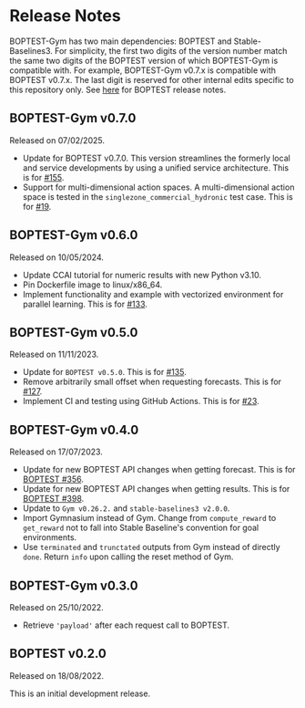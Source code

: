 # Release Notes

BOPTEST-Gym has two main dependencies: BOPTEST and Stable-Baselines3. For simplicity, the first two digits of the version number match the same two digits of the BOPTEST version of which BOPTEST-Gym is compatible with. For example, BOPTEST-Gym v0.7.x is compatible with BOPTEST v0.7.x. The last digit is reserved for other internal edits specific to this repository only. See [here](https://github.com/ibpsa/project1-boptest/blob/master/releasenotes.md) for BOPTEST release notes. 


## BOPTEST-Gym v0.7.0

Released on 07/02/2025.

- Update for BOPTEST v0.7.0. This version streamlines the formerly local and service developments by using a unified service architecture. This is for [#155](https://github.com/ibpsa/project1-boptest-gym/issues/155).  
- Support for multi-dimensional action spaces. A multi-dimensional action space is tested in the `singlezone_commercial_hydronic` test case. This is for [#19](https://github.com/ibpsa/project1-boptest-gym/issues/19). 

## BOPTEST-Gym v0.6.0

Released on 10/05/2024.

- Update CCAI tutorial for numeric results with new Python v3.10.
- Pin Dockerfile image to linux/x86_64.
- Implement functionality and example with vectorized environment for parallel learning. This is for [#133](https://github.com/ibpsa/project1-boptest-gym/issues/133). 

## BOPTEST-Gym v0.5.0

Released on 11/11/2023.

- Update for `BOPTEST v0.5.0`. This is for [#135](https://github.com/ibpsa/project1-boptest-gym/pull/136).  
- Remove arbitrarily small offset when requesting forecasts. This is for [#127](https://github.com/ibpsa/project1-boptest-gym/issues/127). 
- Implement CI and testing using GitHub Actions. This is for [#23](https://github.com/ibpsa/project1-boptest-gym/issues/23). 

## BOPTEST-Gym v0.4.0

Released on 17/07/2023.

- Update for new BOPTEST API changes when getting forecast. This is for [BOPTEST #356](https://github.com/ibpsa/project1-boptest/issues/356).  
- Update for new BOPTEST API changes when getting results. This is for [BOPTEST #398](https://github.com/ibpsa/project1-boptest/issues/398).  
- Update to `Gym v0.26.2.` and `stable-baselines3 v2.0.0`. 
- Import Gymnasium instead of Gym. Change from `compute_reward` to `get_reward` not to fall into Stable Baseline's convention for goal environments. 
- Use `terminated` and `trunctated` outputs from Gym instead of directly `done`. Return `info` upon calling the reset method of Gym.

## BOPTEST-Gym v0.3.0

Released on 25/10/2022.

- Retrieve `'payload'` after each request call to BOPTEST. 

## BOPTEST v0.2.0

Released on 18/08/2022.

This is an initial development release.
